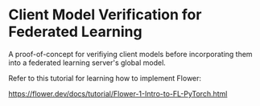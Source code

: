 # Client Model Verification for Federated Learning

A proof-of-concept for verifiying client models before incorporating them into a federated learning server's global model.

Refer to this tutorial for learning how to implement Flower:

https://flower.dev/docs/tutorial/Flower-1-Intro-to-FL-PyTorch.html
